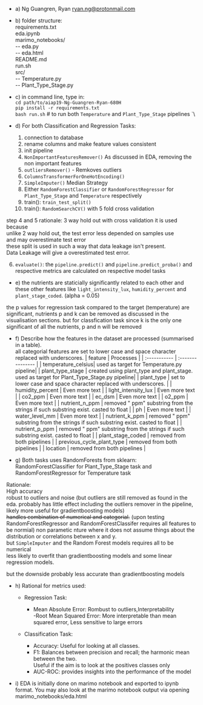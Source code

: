 - a) Ng Guangren, Ryan ryan.ng@protonmail.com  
  
- b) folder structure:  
requirements.txt    
eda.ipynb  
marimo_notebooks/   
-- eda.py  
-- eda.html  
README.md  
run.sh  
src/  
-- Temperature.py  
-- Plant_Type_Stage.py  
  
- c) in command line, type in:  
`cd path/to/aiap19-Ng-Guangren-Ryan-680H`  
`pip install -r requirements.txt`  
`bash run.sh` # to run both `Temperature` and `Plant_Type_Stage` pipelines  `\
  
- d) For both Classification and Regression Tasks:  
  1. connection to database  
  2. rename columns and make feature values consistent  
  3. init pipeline  
    1. `NonImportantFeaturesRemover()` As discussed in EDA, removing the non important features  
    2. `outliersRemover()` - Remkoves outliers
    3. `ColumnsTransformerForOneHotEncoding()`  
    4. `SimpleImputer()` Median Strategy 
    5. Either `RandomForestClassifier` or `RandomForestRegressor` for `Plant_Type_Stage` and `Temperature` respectively  
  4. train(): `train_test_split()`   
  5. train(): `RandomSearchCV()` with 5 fold cross validation    

step 4 and 5 rationale: 3 way hold out with cross validation it is used because  
unlike 2 way hold out, the test error less depended on samples use  
and may overestimate test error   
these split is used in such a way that data leakage isn't present.  
Data Leakage will give a overestimated test error.  
          
6. `evaluate()`: the `pipeline.predict()` and `pipeline.predict_proba()` and respective metrics are calculated on respective model tasks   
  
- e) the nutrients are staticially significantly  related to each other and these other features like `light_intensity_lux`, `humidity_percent` and `plant_stage_coded`. (alpha = 0.05)   
  
the p values for regression task compared to the target (temperature) are significant, nutrients p and k can be removed as discussed in the visualisation sections. but for classfication task since k is the only one significant of all the nutrients, p and n will be removed  
  
- f) Describe how the features in the dataset are processed (summarised in a table).  
all categorial features are set to lower case and space character replaced with underscores.
| feature         | Processes         | 
| :----------- | :--------------- |
| temperature_celsius| used as target for Temperature.py pipeline|
| plant_type_stage | created using plant_type and plant_stage. used as target for Plant_Type_Stage.py pipeline|
| plant_type | set to lower case and space character replaced with underscores. |
| humidity_percent    | Even more text   | 
| light_intensity_lux | Even more text   | 
| co2_ppm    | Even more text   | 
| ec_dsm    | Even more text   | 
| o2_ppm    | Even more text   | 
| nutrient_n_ppm    | removed " ppm" substring from the strings if such substring exist. casted to float   | 
| ph    | Even more text   | 
| water_level_mm    | Even more text   | 
| nutrient_k_ppm    |  removed " ppm" substring from the strings if such substring exist. casted to float   | 
| nutrient_p_ppm    | removed " ppm" substring from the strings if such substring exist. casted to float  | 
| plant_stage_coded    | removed from both pipelines   | 
| previous_cycle_plant_type    | removed from both pipelines   | 
| location    | removed from both pipelines   | 
 
- g) Both tasks uses RandomForests from sklearn:  
RandomForestClassifier for Plant_Type_Stage task and RandomForestRegressor for Temperature task  
  
Rationale:  
High accuracy  
robust to outliers and noise (but outliers are still removed as found in the eda. probably has little effect including the outliers remover in the pipeline, likely more useful for gradientboosting models)  
~~handles combination of numerical and categorial.~~  (upon testing RandomForestRegressor and RandomForestClassifer requires all features to be normial)
non parametic nture where it does not assume things about the distribution or correlations between x and y.  
but `SimpleImputer` and the Random Forest models requires all to be numerical   
less likely to overfit than gradientboosting models and some linear regression models.  
  
but the downside probably less accurate than gradientboosting models  
  
- h) Rational for metrics used:  
  - Regression Task:    
    - Mean Absolute Error: Rombust to outliers,Interpretability  
    -Root Mean Squared Error: More interpretable than mean squared error, Less sensitive to large errors  
  
  - Classification Task:  
    - Accuracy: Useful for looking at all classes.  
    - F1: Balances between precision and recall; the harmonic mean between the two.  
            Useful if the aim is to look at the positives classes only  
    - AUC-ROC: provides insights into the performance of the model  
  
- i) EDA is initially done on marimo notebook and exported to ipynb format. You may also look at the marimo notebook output via opening marimo_notebooks/eda.html  
